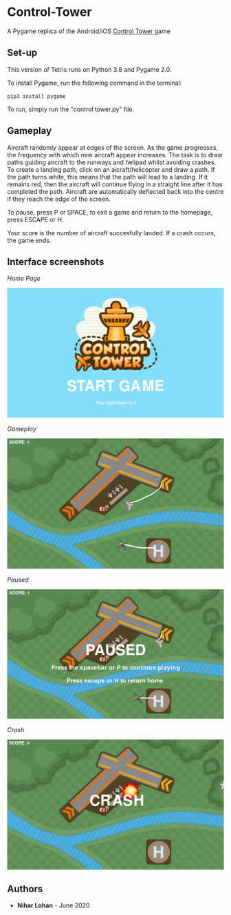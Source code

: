 # Control-Tower
A Pygame replica of the Android/iOS <a href = "https://play.google.com/store/apps/developer?id=Bojan+Skaljac&hl=en_GB&gl=US"> Control Tower </a>game

## Set-up
This version of Tetris runs on Python 3.8 and Pygame 2.0. 

To install Pygame, run the following command in the terminal:

```
pip3 install pygame
```

To run, simply run the "control tower.py" file.

## Gameplay
Aircraft randomly appear at edges of the screen.  As the game progresses, the frequency with which new aircraft appear increases.  The task is to draw paths guiding aircraft to the runways and helipad whilst avoiding crashes.  To create a landing path, click on an aicraft/helicopter and draw a path.  If the path turns white, this means that the path will lead to a landing. If it remains red, then the aircraft will continue flying in a straight line after it has completed the path.  Aircraft are automatically deflected back into the centre if they reach the edge of the screen.

To pause, press P or SPACE, to exit a game and return to the homepage, press ESCAPE or H.

Your score is the number of aircraft succesfully landed.  If a crash occurs, the game ends.

## Interface screenshots
<i>Home Page</i>

<img src="https://github.com/niharl/Control-Tower/blob/main/Home%20Page%20Screenshot.png">

<i>Gameplay</i>

<img src="https://github.com/niharl/Control-Tower/blob/main/Gameplay%20Screenshot.png">

<i>Paused</i>

<img src="https://github.com/niharl/Control-Tower/blob/main/Paused%20Screenshot.png">

<i>Crash</i>

<img src="https://github.com/niharl/Control-Tower/blob/main/Crash%20Screenshot.png">


## Authors
* **Nihar Lohan** - June 2020
